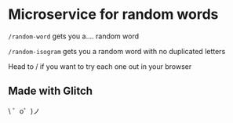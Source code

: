 Microservice for random words
=============================

`/random-word` gets you a.... random word

`/random-isogram` gets you a random word with no duplicated letters

Head to / if you want to try each one out in your browser


Made with Glitch
----------------

\ ゜o゜)ノ
